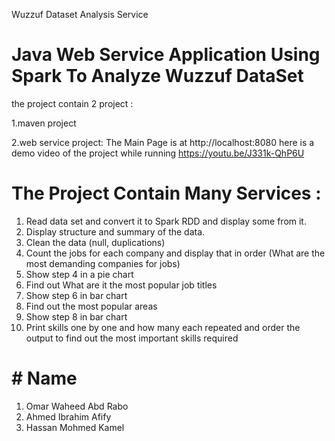Wuzzuf Dataset Analysis Service
# Java Web Service Application Using Spark To Analyze Wuzzuf DataSet
the project contain 2 project :
   
   1.maven project
  
   2.web service project:
         The  Main Page  is at http://localhost:8080
         here is a demo video of the project   while  running  https://youtu.be/J331k-QhP6U

# The Project Contain Many Services :
  1. Read data set and convert it to Spark RDD and display some from it.
  2. Display structure and summary of the data.
  3. Clean the data (null, duplications)
  4. Count the jobs for each company and display that in order (What are the most demanding companies for jobs)
  5. Show step 4 in a pie chart 
  6. Find out What are it the most popular job titles 
  7. Show step 6 in bar chart 
  8. Find out the most popular areas
  9. Show step 8 in bar chart 
  10. Print skills one by one and how many each repeated and order the output to find out the most important skills required
#  #   Name     
   1.  Omar Waheed Abd Rabo
   2.  Ahmed Ibrahim Afify
   3.  Hassan Mohmed  Kamel 
  
